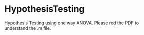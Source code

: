 # HypothesisTesting
Hypothesis Testing  using one way ANOVA.
Please red the PDF to understand the .m file.
